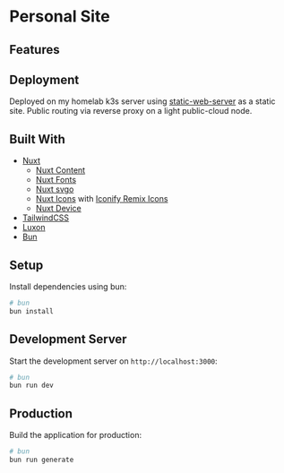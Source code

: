 # Personal Site

## Features

## Deployment

Deployed on my homelab k3s server using [static-web-server](https://static-web-server.net/) as a static site. Public routing via reverse proxy on a light public-cloud node.

## Built With

- [Nuxt](https://nuxt.com/)
  - [Nuxt Content](https://content.nuxt.com/)
  - [Nuxt Fonts](https://fonts.nuxt.com/)
  - [Nuxt svgo](https://nuxt.com/modules/nuxt-svgo)
  - [Nuxt Icons](https://nuxt.com/modules/icon) with [Iconify Remix Icons](https://icon-sets.iconify.design/ri/)
  - [Nuxt Device](https://nuxt.com/modules/device)
- [TailwindCSS](https://tailwindcss.com/)
- [Luxon](https://moment.github.io/luxon/#/)
- [Bun](https://bun.sh)

## Setup

Install dependencies using bun:

```bash
# bun
bun install
```

## Development Server

Start the development server on `http://localhost:3000`:

```bash
# bun
bun run dev
```

## Production

Build the application for production:

```bash
# bun
bun run generate
```
